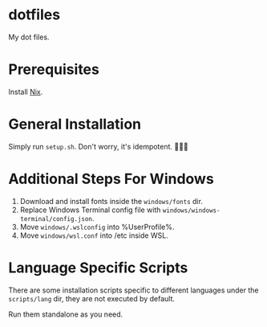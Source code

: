 # dotfiles

My dot files.

# Prerequisites

Install [Nix](https://nixos.org/download.html).

# General Installation

Simply run `setup.sh`. Don't worry, it's idempotent. :tada::tada::tada:

# Additional Steps For Windows

1. Download and install fonts inside the `windows/fonts` dir.
2. Replace Windows Terminal config file with `windows/windows-terminal/config.json`.
3. Move `windows/.wslconfig` into %UserProfile%.
4. Move `windows/wsl.conf` into /etc inside WSL.

# Language Specific Scripts

There are some installation scripts specific to different languages under the `scripts/lang` dir, they are not executed by default.

Run them standalone as you need.
